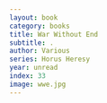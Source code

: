 ```yaml
---
layout: book
category: books
title: War Without End
subtitle: .
author: Various
series: Horus Heresy
year: unread
index: 33
image: wwe.jpg
---
```

